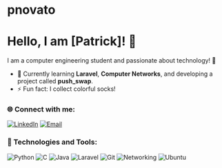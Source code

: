 # pnovato  
# Hello, I am [Patrick]! 👋  
I am a computer engineering student and passionate about technology! 🚀  

- 🌱 Currently learning **Laravel**, **Computer Networks**, and developing a project called **push_swap**.  
- ⚡ Fun fact: I collect colorful socks!  

### 🌐 Connect with me:  
[![LinkedIn](https://img.shields.io/badge/-LinkedIn-blue?style=flat-square&logo=LinkedIn&logoColor=white)](https://www.linkedin.com/in/patrick-novato-da-silva-86830615b/)  [![Email](https://img.shields.io/badge/-Email-red?style=flat-square&logo=Gmail&logoColor=white)](mailto:ptrcknovato@gmail.com)  

### 🚀 Technologies and Tools:  
![Python](https://img.shields.io/badge/-Python-3776AB?style=flat-square&logo=python&logoColor=white)  ![C](https://img.shields.io/badge/-C-A8B9CC?style=flat-square&logo=c&logoColor=white)  ![Java](https://img.shields.io/badge/-Java-007396?style=flat-square&logo=java&logoColor=white)  ![Laravel](https://img.shields.io/badge/-Laravel-FF2D20?style=flat-square&logo=laravel&logoColor=white)  ![Git](https://img.shields.io/badge/-Git-F05032?style=flat-square&logo=git&logoColor=white) ![Networking](https://img.shields.io/badge/-Networking-4682B4?style=flat-square&logo=network&logoColor=white)  ![Ubuntu](https://img.shields.io/badge/-Ubuntu-E95420?style=flat-square&logo=ubuntu&logoColor=white)

